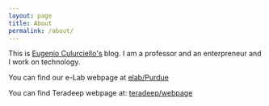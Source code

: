 ```yaml
---
layout: page
title: About
permalink: /about/
---
```


This is [Eugenio Culurciello's](https://engineering.purdue.edu/elab/html/contact-eugenio-culurciello.html) blog. I am a professor and an enterpreneur and I work on technology.

You can find our e-Lab webpage at [elab/Purdue](https://engineering.purdue.edu/elab/index.html)

You can find Teradeep webpage at: [teradeep/webpage](http://teradeep.com)
